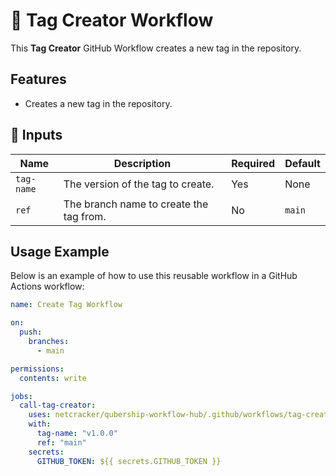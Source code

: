 # 🚀 Tag Creator Workflow

This **Tag Creator** GitHub Workflow creates a new tag in the repository.

## Features

- Creates a new tag in the repository.

## 📌 Inputs

| Name       | Description                          | Required | Default |
| ---------- | ------------------------------------ | -------- | ------- |
| `tag-name` | The version of the tag to create.    | Yes      | None    |
| `ref`      | The branch name to create the tag from. | No       | `main`  |

## Usage Example

Below is an example of how to use this reusable workflow in a GitHub Actions workflow:

```yaml
name: Create Tag Workflow

on:
  push:
    branches:
      - main

permissions:
  contents: write

jobs:
  call-tag-creator:
    uses: netcracker/qubership-workflow-hub/.github/workflows/tag-creator.yml@v1.0.4
    with:
      tag-name: "v1.0.0"
      ref: "main"
    secrets:
      GITHUB_TOKEN: ${{ secrets.GITHUB_TOKEN }}